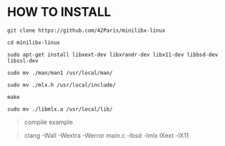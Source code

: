 # HOW TO INSTALL

`git clone https://github.com/42Paris/minilibx-linux`

`cd minilibx-linux`

`sudo apt-get install libxext-dev libxrandr-dev libx11-dev libbsd-dev libssl-dev`

`sudo mv ./man/man1 /usr/local/man/`

`sudo mv ./mlx.h /usr/local/include/`

`make`

`sudo mv ./libmlx.a /usr/local/lib/`

> compile example

> clang -Wall -Wextra -Werror main.c -lbsd -lmlx lXext -lX11
